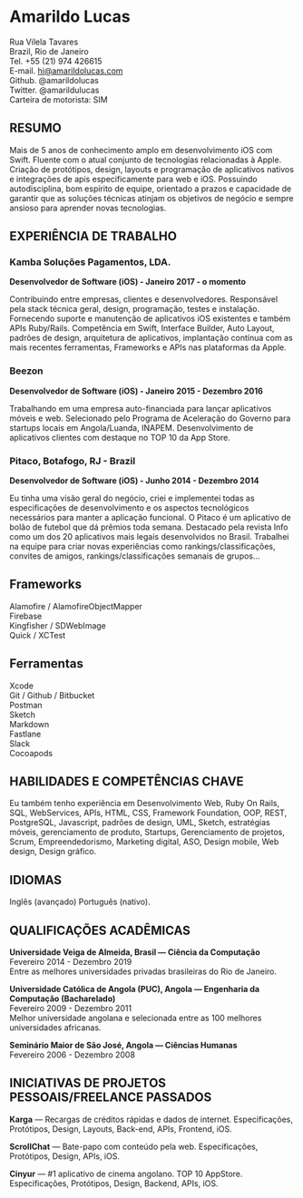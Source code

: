 # Amarildo Lucas

Rua Vilela Tavares    
Brazil, Rio de Janeiro    
Tel. +55 (21) 974 426615  
E-mail. hi@amarildolucas.com  
Github. @amarildolucas  
Twitter. @amarildulucas  
Carteira de motorista: SIM 

## RESUMO

Mais de 5 anos de conhecimento amplo em desenvolvimento iOS com Swift. Fluente com o atual conjunto de tecnologias relacionadas à Apple. Criação de protótipos, design, layouts e programação de aplicativos nativos e integrações de apis especificamente para web e iOS. Possuindo autodisciplina, bom espírito de equipe, orientado a prazos e capacidade de garantir que as soluções técnicas atinjam os objetivos de negócio e sempre ansioso para aprender novas tecnologias.

## EXPERIÊNCIA DE TRABALHO

### Kamba Soluções Pagamentos, LDA. 
**Desenvolvedor de Software (iOS) - Janeiro 2017 - o momento**

Contribuindo entre empresas, clientes e desenvolvedores. Responsável pela stack técnica geral, design, programação, testes e instalação. Fornecendo suporte e manutenção de aplicativos iOS existentes e também APIs Ruby/Rails. Competência em Swift, Interface Builder, Auto Layout, padrões de design, arquitetura de aplicativos, implantação contínua com as mais recentes ferramentas, Frameworks e APIs nas plataformas da Apple.

### Beezon
**Desenvolvedor de Software (iOS) - Janeiro 2015 - Dezembro 2016**  

Trabalhando em uma empresa auto-financiada para lançar aplicativos móveis e web. Selecionado pelo Programa de Aceleração do Governo para startups locais em Angola/Luanda, INAPEM. Desenvolvimento de aplicativos clientes com destaque no TOP 10 da App Store.

### Pitaco, Botafogo, RJ - Brazil 
**Desenvolvedor de Software (iOS) - Junho 2014 - Dezembro 2014**  

Eu tinha uma visão geral do negócio, criei e implementei todas as especificações de desenvolvimento e os aspectos tecnológicos necessários para manter a aplicação funcional. O Pitaco é um aplicativo de bolão de futebol que dá prêmios toda semana. Destacado pela revista Info como um dos 20 aplicativos mais legais desenvolvidos no Brasil. Trabalhei na equipe para criar novas experiências como rankings/classificações, convites de amigos, rankings/classificações semanais de grupos...  

## Frameworks
Alamofire / AlamofireObjectMapper  
Firebase  
Kingfisher / SDWebImage  
Quick / XCTest  

## Ferramentas
Xcode  
Git / Github / Bitbucket  
Postman  
Sketch  
Markdown  
Fastlane  
Slack  
Cocoapods  

## HABILIDADES E COMPETÊNCIAS CHAVE

Eu também tenho experiência em Desenvolvimento Web, Ruby On Rails, SQL, WebServices, APIs, HTML, CSS, Framework Foundation, OOP, REST, PostgreSQL, Javascript, padrões de design, UML, Sketch, estratégias móveis, gerenciamento de produto, Startups, Gerenciamento de projetos, Scrum, Empreendedorismo, Marketing digital, ASO, Design mobile, Web design, Design gráfico.

## IDIOMAS
Inglês (avançado)
Português (nativo).

## QUALIFICAÇÕES ACADÊMICAS
**Universidade Veiga de Almeida, Brasil — Ciência da Computação**  
Fevereiro 2014 - Dezembro 2019  
Entre as melhores universidades privadas brasileiras do Rio de Janeiro.  

**Universidade Católica de Angola (PUC), Angola — Engenharia da Computação (Bacharelado)**  
Fevereiro 2009 - Dezembro 2011  
Melhor universidade angolana e selecionada entre as 100 melhores universidades africanas. 

**Seminário Maior de São José, Angola — Ciências Humanas**  
Fevereiro 2006 - Dezembro 2008

## INICIATIVAS DE PROJETOS PESSOAIS/FREELANCE PASSADOS 
**Karga** — Recargas de créditos rápidas e dados de internet. 
Especificações, Protótipos, Design, Layouts, Back-end, APIs, Frontend, iOS.

**ScrollChat** — Bate-papo com conteúdo pela web. 
Especificações, Protótipos, Design, APIs, iOS.

**Cinyur** — #1 aplicativo de cinema angolano. TOP 10 AppStore.
Especificações, Protótipos, Design, Backend, APIs, iOS.
